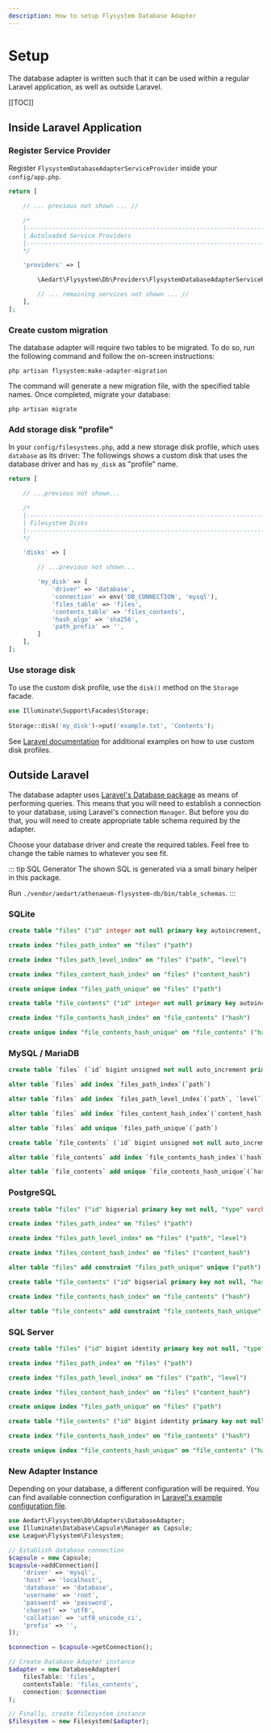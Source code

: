 ```yaml
---
description: How to setup Flysystem Database Adapter
---
```


# Setup

The database adapter is written such that it can be used within a regular Laravel application, as well as outside Laravel.

[[TOC]]

## Inside Laravel Application

### Register Service Provider

Register `FlysystemDatabaseAdapterServiceProvider` inside your `config/app.php`.

```php
return [

    // ... previous not shown ... //

    /*
    |--------------------------------------------------------------------------
    | Autoloaded Service Providers
    |--------------------------------------------------------------------------
    */

    'providers' => [

        \Aedart\Flysystem\Db\Providers\FlysystemDatabaseAdapterServiceProvider::class

        // ... remaining services not shown ... //
    ],
];
```

### Create custom migration

The database adapter will require two tables to be migrated. To do so, run the following command and follow the on-screen instructions:

```console
php artisan flysystem:make-adapter-migration
```

The command will generate a new migration file, with the specified table names. Once completed, migrate your database:

```console
php artisan migrate
```

### Add storage disk "profile"

In your `config/filesystems.php`, add a new storage disk profile, which uses `database` as its driver:
The followings shows a custom disk that uses the database driver and has `my_disk` as "profile" name. 

```php
return [

    // ...previous not shown...

    /*
    |--------------------------------------------------------------------------
    | Filesystem Disks
    |--------------------------------------------------------------------------
    */

    'disks' => [

        // ...previous not shown...

        'my_disk' => [
            'driver' => 'database',
            'connection' => env('DB_CONNECTION', 'mysql'),
            'files_table' => 'files',
            'contents_table' => 'files_contents',
            'hash_algo' => 'sha256',
            'path_prefix' => '',
        ]
    ],
];
```

### Use storage disk

To use the custom disk profile, use the `disk()` method on the `Storage` facade.

```php
use Illuminate\Support\Facades\Storage;
 
Storage::disk('my_disk')->put('example.txt', 'Contents');
```

See [Laravel documentation](https://laravel.com/docs/11.x/filesystem) for additional examples on how to use custom disk profiles.

## Outside Laravel

The database adapter uses [Laravel's Database package](https://packagist.org/packages/illuminate/database) as means of performing queries.
This means that you will need to establish a connection to your database, using Laravel's connection `Manager`.
But before you do that, you will need to create appropriate table schema required by the adapter.


Choose your database driver and create the required tables. Feel free to change the table names to whatever you see fit. 

::: tip SQL Generator
The shown SQL is generated via a small binary helper in this package.

Run `./vendor/aedart/athenaeum-flysystem-db/bin/table_schemas`.
:::

### SQLite

```sql
create table "files" ("id" integer not null primary key autoincrement, "type" varchar check ("type" in ('dir', 'file')) not null, "path" varchar not null, "level" integer not null default '0', "file_size" integer not null default '0', "mime_type" varchar, "visibility" varchar check ("visibility" in ('public', 'private')) not null default 'private', "content_hash" varchar, "last_modified" integer not null default '0', "extra_metadata" text)

create index "files_path_index" on "files" ("path")

create index "files_path_level_index" on "files" ("path", "level")

create index "files_content_hash_index" on "files" ("content_hash")

create unique index "files_path_unique" on "files" ("path")

create table "file_contents" ("id" integer not null primary key autoincrement, "hash" varchar not null, "reference_count" integer not null default '0', "contents" blob not null)

create index "file_contents_hash_index" on "file_contents" ("hash")

create unique index "file_contents_hash_unique" on "file_contents" ("hash")
```

### MySQL / MariaDB

```sql
create table `files` (`id` bigint unsigned not null auto_increment primary key, `type` enum('dir', 'file') not null comment 'Whether this is a file or directory', `path` varchar(255) not null comment 'Unique path of file or directory', `level` smallint unsigned not null default '0' comment 'Depth level', `file_size` bigint not null default '0' comment 'Filesize in bytes', `mime_type` varchar(127) null comment 'File media type / mimetype', `visibility` enum('public', 'private') not null default 'private' comment 'File or directory visibility', `content_hash` varchar(128) null comment 'Hash of file content', `last_modified` bigint not null default '0' comment 'Unix timestamp of when file or directory was last modified', `extra_metadata` json null comment 'Evt. custom extra meta data about file or directory') default character set utf8mb4 collate 'utf8mb4_unicode_ci'

alter table `files` add index `files_path_index`(`path`)

alter table `files` add index `files_path_level_index`(`path`, `level`)

alter table `files` add index `files_content_hash_index`(`content_hash`)

alter table `files` add unique `files_path_unique`(`path`)

create table `file_contents` (`id` bigint unsigned not null auto_increment primary key, `hash` varchar(128) not null comment 'Hash of file content', `reference_count` int not null default '0' comment 'Amount of files that references this content', `contents` blob not null comment 'File contents') default character set utf8mb4 collate 'utf8mb4_unicode_ci'

alter table `file_contents` add index `file_contents_hash_index`(`hash`)

alter table `file_contents` add unique `file_contents_hash_unique`(`hash`)
```

### PostgreSQL

```sql
create table "files" ("id" bigserial primary key not null, "type" varchar(255) check ("type" in ('dir', 'file')) not null, "path" varchar(255) not null, "level" smallint not null default '0', "file_size" bigint not null default '0', "mime_type" varchar(127) null, "visibility" varchar(255) check ("visibility" in ('public', 'private')) not null default 'private', "content_hash" varchar(128) null, "last_modified" bigint not null default '0', "extra_metadata" json null)

create index "files_path_index" on "files" ("path")

create index "files_path_level_index" on "files" ("path", "level")

create index "files_content_hash_index" on "files" ("content_hash")

alter table "files" add constraint "files_path_unique" unique ("path")

create table "file_contents" ("id" bigserial primary key not null, "hash" varchar(128) not null, "reference_count" integer not null default '0', "contents" bytea not null)

create index "file_contents_hash_index" on "file_contents" ("hash")

alter table "file_contents" add constraint "file_contents_hash_unique" unique ("hash")
```

### SQL Server

```sql
create table "files" ("id" bigint identity primary key not null, "type" nvarchar(255) check ("type" in (N'dir', N'file')) not null, "path" nvarchar(255) not null, "level" smallint not null default '0', "file_size" bigint not null default '0', "mime_type" nvarchar(127) null, "visibility" nvarchar(255) check ("visibility" in (N'public', N'private')) not null default 'private', "content_hash" nvarchar(128) null, "last_modified" bigint not null default '0', "extra_metadata" nvarchar(max) null)

create index "files_path_index" on "files" ("path")

create index "files_path_level_index" on "files" ("path", "level")

create index "files_content_hash_index" on "files" ("content_hash")

create unique index "files_path_unique" on "files" ("path")

create table "file_contents" ("id" bigint identity primary key not null, "hash" nvarchar(128) not null, "reference_count" int not null default '0', "contents" varbinary(max) not null)

create index "file_contents_hash_index" on "file_contents" ("hash")

create unique index "file_contents_hash_unique" on "file_contents" ("hash")
```

### New Adapter Instance

Depending on your database, a different configuration will be required. You can find available connection configuration in [Laravel's example configuration file](https://github.com/laravel/laravel/blob/9.x/config/database.php).   

```php
use Aedart\Flysystem\Db\Adapters\DatabaseAdapter;
use Illuminate\Database\Capsule\Manager as Capsule;
use League\Flysystem\Filesystem;

// Establish database connection
$capsule = new Capsule;
$capsule->addConnection([
    'driver' => 'mysql',
    'host' => 'localhost',
    'database' => 'database',
    'username' => 'root',
    'password' => 'password',
    'charset' => 'utf8',
    'collation' => 'utf8_unicode_ci',
    'prefix' => '',
]);

$connection = $capsule->getConnection();

// Create Database Adapter instance
$adapter = new DatabaseAdapter(
    filesTable: 'files',
    contentsTable: 'files_contents',
    connection: $connection
);

// Finally, create filesystem instance
$filesystem = new Filesystem($adapter);
```